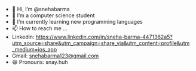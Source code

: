 - 👋 Hi, I’m @snehabarma
- 👀 I’m a computer science student
- 🌱 I’m currently learning new programming languages 
- 📫 How to reach me ...
- Linkedin: https://www.linkedin.com/in/sneha-barma-4471362a5?utm_source=share&utm_campaign=share_via&utm_content=profile&utm_medium=ios_app 
- Gmail: snehabarma123@gmail.com
- 😄 Pronouns: snay.huh


<!---
snehabarma/snehabarma is a ✨ special ✨ repository because its `README.md` (this file) appears on your GitHub profile.
You can click the Preview link to take a look at your changes.
--->
